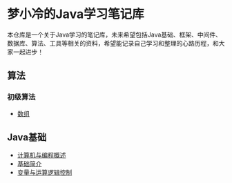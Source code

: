 # 梦小冷的Java学习笔记库

本仓库是一个关于Java学习的笔记库，未来希望包括Java基础、框架、中间件、数据库、算法、工具等相关的资料，希望能记录自己学习和整理的心路历程，和大家一起进步！

## 算法

### 初级算法

* [数组](./Algorithm/basic/Array.md)


## Java基础

- [计算机与编程概述](./Java/计算机与编程概述.md)
- [基础简介](./Java/基础简介.md)
- [变量与运算逻辑控制](./Java/变量与运算控制符.md)







